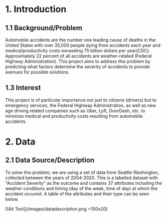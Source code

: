 # 1. Introduction
## 1.1 Background/Problem
Automobile accidents are the number one leading cause of deaths in the United States with over 35,000 people dying from accidents each year and medical/productivity costs exceeding 75 billion dollars per year(CDC). Approximately 22 percent of all accidents are weather-related (Federal Highway Administration). This project aims to address this problem by predicting what factors determine the severity of accidents to provide avenues for possible solutions.

## 1.3 Interest
This project is of particular importance not just to citizens (drivers) but to emergency services, the Federal Highway Administration, as well as new age driving related companies such as Uber, Lyft, DoorDash, etc. to minimize medical and productivity costs resulting from automobile accidents.

# 2. Data
## 2.1 Data Source/Description
To solve this problem, we are using a set of data from Seattle Washington, collected between the years of 2004-2020. This is a labelled dataset with "Accident Severity" as the outcome and contains 37 attributes including the weather conditions and timing (day of the week, time of day) at which the accident occured. A table of the attributes and their type can be seen below.

![Alt Text](/images/datadescription.png =100x20)
